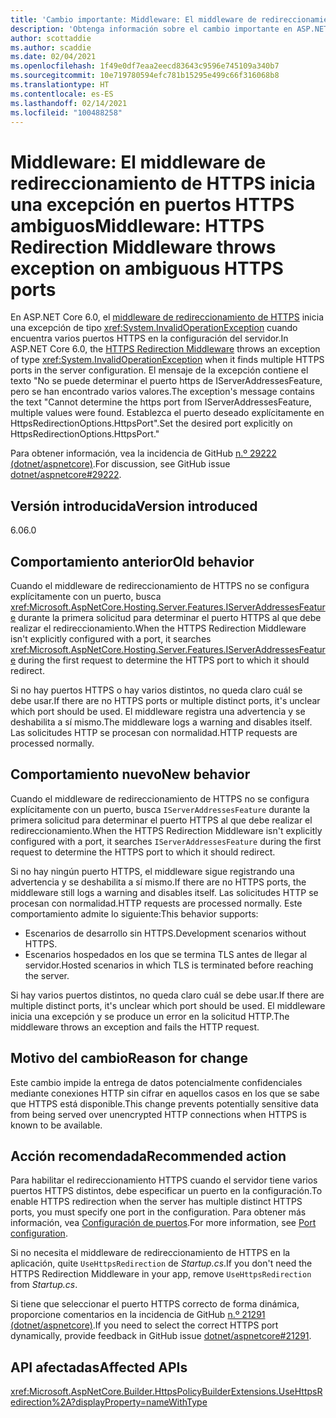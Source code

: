 ```yaml
---
title: 'Cambio importante: Middleware: El middleware de redireccionamiento de HTTPS inicia una excepción en puertos HTTPS ambiguos'
description: 'Obtenga información sobre el cambio importante en ASP.NET Core 6.0 titulado Middleware: El middleware de redireccionamiento de HTTPS inicia una excepción en puertos HTTPS ambiguos.'
author: scottaddie
ms.author: scaddie
ms.date: 02/04/2021
ms.openlocfilehash: 1f49e0df7eaa2eecd83643c9596e745109a340b7
ms.sourcegitcommit: 10e719780594efc781b15295e499c66f316068b8
ms.translationtype: HT
ms.contentlocale: es-ES
ms.lasthandoff: 02/14/2021
ms.locfileid: "100488258"
---
```

# <a name="middleware-https-redirection-middleware-throws-exception-on-ambiguous-https-ports"></a><span data-ttu-id="5eba6-103">Middleware: El middleware de redireccionamiento de HTTPS inicia una excepción en puertos HTTPS ambiguos</span><span class="sxs-lookup"><span data-stu-id="5eba6-103">Middleware: HTTPS Redirection Middleware throws exception on ambiguous HTTPS ports</span></span>

<span data-ttu-id="5eba6-104">En ASP.NET Core 6.0, el [middleware de redireccionamiento de HTTPS](xref:Microsoft.AspNetCore.Builder.HttpsPolicyBuilderExtensions.UseHttpsRedirection%2A) inicia una excepción de tipo <xref:System.InvalidOperationException> cuando encuentra varios puertos HTTPS en la configuración del servidor.</span><span class="sxs-lookup"><span data-stu-id="5eba6-104">In ASP.NET Core 6.0, the [HTTPS Redirection Middleware](xref:Microsoft.AspNetCore.Builder.HttpsPolicyBuilderExtensions.UseHttpsRedirection%2A) throws an exception of type <xref:System.InvalidOperationException> when it finds multiple HTTPS ports in the server configuration.</span></span> <span data-ttu-id="5eba6-105">El mensaje de la excepción contiene el texto "No se puede determinar el puerto https de IServerAddressesFeature, pero se han encontrado varios valores.</span><span class="sxs-lookup"><span data-stu-id="5eba6-105">The exception's message contains the text "Cannot determine the https port from IServerAddressesFeature, multiple values were found.</span></span> <span data-ttu-id="5eba6-106">Establezca el puerto deseado explícitamente en HttpsRedirectionOptions.HttpsPort".</span><span class="sxs-lookup"><span data-stu-id="5eba6-106">Set the desired port explicitly on HttpsRedirectionOptions.HttpsPort."</span></span>

<span data-ttu-id="5eba6-107">Para obtener información, vea la incidencia de GitHub [n.º 29222 (dotnet/aspnetcore)](https://github.com/dotnet/aspnetcore/issues/29222).</span><span class="sxs-lookup"><span data-stu-id="5eba6-107">For discussion, see GitHub issue [dotnet/aspnetcore#29222](https://github.com/dotnet/aspnetcore/issues/29222).</span></span>

## <a name="version-introduced"></a><span data-ttu-id="5eba6-108">Versión introducida</span><span class="sxs-lookup"><span data-stu-id="5eba6-108">Version introduced</span></span>

<span data-ttu-id="5eba6-109">6.0</span><span class="sxs-lookup"><span data-stu-id="5eba6-109">6.0</span></span>

## <a name="old-behavior"></a><span data-ttu-id="5eba6-110">Comportamiento anterior</span><span class="sxs-lookup"><span data-stu-id="5eba6-110">Old behavior</span></span>

<span data-ttu-id="5eba6-111">Cuando el middleware de redireccionamiento de HTTPS no se configura explícitamente con un puerto, busca <xref:Microsoft.AspNetCore.Hosting.Server.Features.IServerAddressesFeature> durante la primera solicitud para determinar el puerto HTTPS al que debe realizar el redireccionamiento.</span><span class="sxs-lookup"><span data-stu-id="5eba6-111">When the HTTPS Redirection Middleware isn't explicitly configured with a port, it searches <xref:Microsoft.AspNetCore.Hosting.Server.Features.IServerAddressesFeature> during the first request to determine the HTTPS port to which it should redirect.</span></span>

<span data-ttu-id="5eba6-112">Si no hay puertos HTTPS o hay varios distintos, no queda claro cuál se debe usar.</span><span class="sxs-lookup"><span data-stu-id="5eba6-112">If there are no HTTPS ports or multiple distinct ports, it's unclear which port should be used.</span></span> <span data-ttu-id="5eba6-113">El middleware registra una advertencia y se deshabilita a sí mismo.</span><span class="sxs-lookup"><span data-stu-id="5eba6-113">The middleware logs a warning and disables itself.</span></span> <span data-ttu-id="5eba6-114">Las solicitudes HTTP se procesan con normalidad.</span><span class="sxs-lookup"><span data-stu-id="5eba6-114">HTTP requests are processed normally.</span></span>

## <a name="new-behavior"></a><span data-ttu-id="5eba6-115">Comportamiento nuevo</span><span class="sxs-lookup"><span data-stu-id="5eba6-115">New behavior</span></span>

<span data-ttu-id="5eba6-116">Cuando el middleware de redireccionamiento de HTTPS no se configura explícitamente con un puerto, busca `IServerAddressesFeature` durante la primera solicitud para determinar el puerto HTTPS al que debe realizar el redireccionamiento.</span><span class="sxs-lookup"><span data-stu-id="5eba6-116">When the HTTPS Redirection Middleware isn't explicitly configured with a port, it searches `IServerAddressesFeature` during the first request to determine the HTTPS port to which it should redirect.</span></span>

<span data-ttu-id="5eba6-117">Si no hay ningún puerto HTTPS, el middleware sigue registrando una advertencia y se deshabilita a sí mismo.</span><span class="sxs-lookup"><span data-stu-id="5eba6-117">If there are no HTTPS ports, the middleware still logs a warning and disables itself.</span></span> <span data-ttu-id="5eba6-118">Las solicitudes HTTP se procesan con normalidad.</span><span class="sxs-lookup"><span data-stu-id="5eba6-118">HTTP requests are processed normally.</span></span> <span data-ttu-id="5eba6-119">Este comportamiento admite lo siguiente:</span><span class="sxs-lookup"><span data-stu-id="5eba6-119">This behavior supports:</span></span>

* <span data-ttu-id="5eba6-120">Escenarios de desarrollo sin HTTPS.</span><span class="sxs-lookup"><span data-stu-id="5eba6-120">Development scenarios without HTTPS.</span></span>
* <span data-ttu-id="5eba6-121">Escenarios hospedados en los que se termina TLS antes de llegar al servidor.</span><span class="sxs-lookup"><span data-stu-id="5eba6-121">Hosted scenarios in which TLS is terminated before reaching the server.</span></span>

<span data-ttu-id="5eba6-122">Si hay varios puertos distintos, no queda claro cuál se debe usar.</span><span class="sxs-lookup"><span data-stu-id="5eba6-122">If there are multiple distinct ports, it's unclear which port should be used.</span></span> <span data-ttu-id="5eba6-123">El middleware inicia una excepción y se produce un error en la solicitud HTTP.</span><span class="sxs-lookup"><span data-stu-id="5eba6-123">The middleware throws an exception and fails the HTTP request.</span></span>

## <a name="reason-for-change"></a><span data-ttu-id="5eba6-124">Motivo del cambio</span><span class="sxs-lookup"><span data-stu-id="5eba6-124">Reason for change</span></span>

<span data-ttu-id="5eba6-125">Este cambio impide la entrega de datos potencialmente confidenciales mediante conexiones HTTP sin cifrar en aquellos casos en los que se sabe que HTTPS está disponible.</span><span class="sxs-lookup"><span data-stu-id="5eba6-125">This change prevents potentially sensitive data from being served over unencrypted HTTP connections when HTTPS is known to be available.</span></span>

## <a name="recommended-action"></a><span data-ttu-id="5eba6-126">Acción recomendada</span><span class="sxs-lookup"><span data-stu-id="5eba6-126">Recommended action</span></span>

<span data-ttu-id="5eba6-127">Para habilitar el redireccionamiento HTTPS cuando el servidor tiene varios puertos HTTPS distintos, debe especificar un puerto en la configuración.</span><span class="sxs-lookup"><span data-stu-id="5eba6-127">To enable HTTPS redirection when the server has multiple distinct HTTPS ports, you must specify one port in the configuration.</span></span> <span data-ttu-id="5eba6-128">Para obtener más información, vea [Configuración de puertos](/aspnet/core/security/enforcing-ssl?view=aspnetcore-5.0&preserve-view=true#port-configuration).</span><span class="sxs-lookup"><span data-stu-id="5eba6-128">For more information, see [Port configuration](/aspnet/core/security/enforcing-ssl?view=aspnetcore-5.0&preserve-view=true#port-configuration).</span></span>

<span data-ttu-id="5eba6-129">Si no necesita el middleware de redireccionamiento de HTTPS en la aplicación, quite `UseHttpsRedirection` de *Startup.cs*.</span><span class="sxs-lookup"><span data-stu-id="5eba6-129">If you don't need the HTTPS Redirection Middleware in your app, remove `UseHttpsRedirection` from *Startup.cs*.</span></span>

<span data-ttu-id="5eba6-130">Si tiene que seleccionar el puerto HTTPS correcto de forma dinámica, proporcione comentarios en la incidencia de GitHub [n.º 21291 (dotnet/aspnetcore)](https://github.com/dotnet/aspnetcore/issues/21291).</span><span class="sxs-lookup"><span data-stu-id="5eba6-130">If you need to select the correct HTTPS port dynamically, provide feedback in GitHub issue [dotnet/aspnetcore#21291](https://github.com/dotnet/aspnetcore/issues/21291).</span></span>

## <a name="affected-apis"></a><span data-ttu-id="5eba6-131">API afectadas</span><span class="sxs-lookup"><span data-stu-id="5eba6-131">Affected APIs</span></span>

<xref:Microsoft.AspNetCore.Builder.HttpsPolicyBuilderExtensions.UseHttpsRedirection%2A?displayProperty=nameWithType>

<!--

## Category

ASP.NET Core

## Affected APIs

`Overload:Microsoft.AspNetCore.Builder.HttpsPolicyBuilderExtensions.UseHttpsRedirection`

-->
